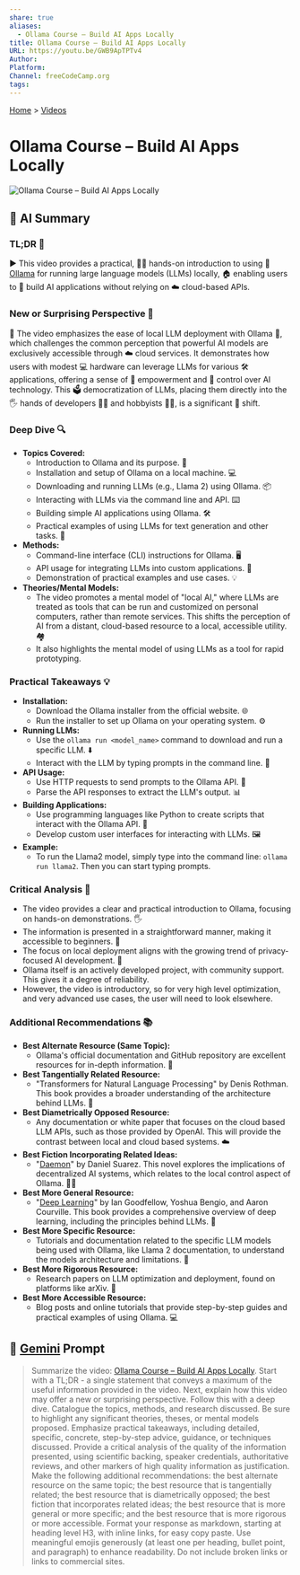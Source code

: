 ```yaml
---
share: true
aliases:
  - Ollama Course – Build AI Apps Locally
title: Ollama Course – Build AI Apps Locally
URL: https://youtu.be/GWB9ApTPTv4
Author: 
Platform: 
Channel: freeCodeCamp.org
tags: 
---
```

  
[Home](../index.md) > [Videos](./index.md)  
# Ollama Course – Build AI Apps Locally  
![Ollama Course – Build AI Apps Locally](https://youtu.be/GWB9ApTPTv4)  
  
## 🤖 AI Summary  
### TL;DR 🚀  
  
▶️ This video provides a practical, 🧑‍💻 hands-on introduction to using 🦙 [Ollama](../software/ollama.md) for running large language models (LLMs) locally, 🏠 enabling users to 🤖 build AI applications without relying on ☁️ cloud-based APIs.  
  
### New or Surprising Perspective 🤔  
  
🎥 The video emphasizes the ease of local LLM deployment with Ollama 🦙, which challenges the common perception that powerful AI models are exclusively accessible through ☁️ cloud services. It demonstrates how users with modest 💻 hardware can leverage LLMs for various 🛠️ applications, offering a sense of 💪 empowerment and 🔑 control over AI technology. This 🗳️ democratization of LLMs, placing them directly into the 🖐️ hands of developers 👨‍💻 and hobbyists 🧑‍🔬, is a significant 🚀 shift.  
  
  
### Deep Dive 🔍  
  
* **Topics Covered:**  
    * Introduction to Ollama and its purpose. 🤖  
    * Installation and setup of Ollama on a local machine. 💻  
    * Downloading and running LLMs (e.g., Llama 2) using Ollama. 📦  
    * Interacting with LLMs via the command line and API. ⌨️  
    * Building simple AI applications using Ollama. 🛠️  
    * Practical examples of using LLMs for text generation and other tasks. 📝  
* **Methods:**  
    * Command-line interface (CLI) instructions for Ollama. 🖥️  
    * API usage for integrating LLMs into custom applications. 🔗  
    * Demonstration of practical examples and use cases. 💡  
* **Theories/Mental Models:**  
    * The video promotes a mental model of "local AI," where LLMs are treated as tools that can be run and customized on personal computers, rather than remote services. This shifts the perception of AI from a distant, cloud-based resource to a local, accessible utility. 🏘️  
    * It also highlights the mental model of using LLMs as a tool for rapid prototyping.  
  
### Practical Takeaways 💡  
  
* **Installation:**  
    * Download the Ollama installer from the official website. 🌐  
    * Run the installer to set up Ollama on your operating system. ⚙️  
* **Running LLMs:**  
    * Use the `ollama run <model_name>` command to download and run a specific LLM. ⬇️  
    * Interact with the LLM by typing prompts in the command line. 💬  
* **API Usage:**  
    * Use HTTP requests to send prompts to the Ollama API. 📡  
    * Parse the API responses to extract the LLM's output. 📊  
* **Building Applications:**  
    * Use programming languages like Python to create scripts that interact with the Ollama API. 🐍  
    * Develop custom user interfaces for interacting with LLMs. 🖼️  
* **Example:**  
    * To run the Llama2 model, simply type into the command line: `ollama run llama2`. Then you can start typing prompts.  
  
### Critical Analysis 🧐  
  
* The video provides a clear and practical introduction to Ollama, focusing on hands-on demonstrations. 🖐️  
* The information is presented in a straightforward manner, making it accessible to beginners. 👶  
* The focus on local deployment aligns with the growing trend of privacy-focused AI development. 🔐  
* Ollama itself is an actively developed project, with community support. This gives it a degree of reliability.  
* However, the video is introductory, so for very high level optimization, and very advanced use cases, the user will need to look elsewhere.  
  
### Additional Recommendations 📚  
  
* **Best Alternate Resource (Same Topic):**  
    * Ollama's official documentation and GitHub repository are excellent resources for in-depth information. 📖  
* **Best Tangentially Related Resource:**  
    * "Transformers for Natural Language Processing" by Denis Rothman. This book provides a broader understanding of the architecture behind LLMs. 🧠  
* **Best Diametrically Opposed Resource:**  
    * Any documentation or white paper that focuses on the cloud based LLM APIs, such as those provided by OpenAI. This will provide the contrast between local and cloud based systems. ☁️  
* **Best Fiction Incorporating Related Ideas:**  
    * "[Daemon](../books/daemon.md)" by Daniel Suarez. This novel explores the implications of decentralized AI systems, which relates to the local control aspect of Ollama. 🤖📖  
* **Best More General Resource:**  
    * "[Deep Learning](../books/deep-learning.md)" by Ian Goodfellow, Yoshua Bengio, and Aaron Courville. This book provides a comprehensive overview of deep learning, including the principles behind LLMs. 🧠  
* **Best More Specific Resource:**  
    * Tutorials and documentation related to the specific LLM models being used with Ollama, like Llama 2 documentation, to understand the models architecture and limitations. 📑  
* **Best More Rigorous Resource:**  
    * Research papers on LLM optimization and deployment, found on platforms like arXiv. 🔬  
* **Best More Accessible Resource:**  
    * Blog posts and online tutorials that provide step-by-step guides and practical examples of using Ollama. 💻  
  
## 💬 [Gemini](https://gemini.google.com) Prompt   
> Summarize the video: [Ollama Course – Build AI Apps Locally](https://youtu.be/GWB9ApTPTv4). Start with a TL;DR - a single statement that conveys a maximum of the useful information provided in the video. Next, explain how this video may offer a new or surprising perspective. Follow this with a deep dive. Catalogue the topics, methods, and research discussed. Be sure to highlight any significant theories, theses, or mental models proposed. Emphasize practical takeaways, including detailed, specific, concrete, step-by-step advice, guidance, or techniques discussed. Provide a critical analysis of the quality of the information presented, using scientific backing, speaker credentials, authoritative reviews, and other markers of high quality information as justification. Make the following additional recommendations: the best alternate resource on the same topic; the best resource that is tangentially related; the best resource that is diametrically opposed; the best fiction that incorporates related ideas; the best resource that is more general or more specific; and the best resource that is more rigorous or more accessible. Format your response as markdown, starting at heading level H3, with inline links, for easy copy paste. Use meaningful emojis generously (at least one per heading, bullet point, and paragraph) to enhance readability. Do not include broken links or links to commercial sites.